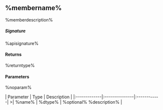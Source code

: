 ## %membername%

%memberdescription%

##### Signature
%apisignature%

#### Returns
%returntype%

#### Parameters
%noparam%

<parameter>
| Parameter	   | Type    | Description |
|:-------------|:---------------|:------------|
>| %name%     | %dtype% | %optional% %description% |

</parameter>
